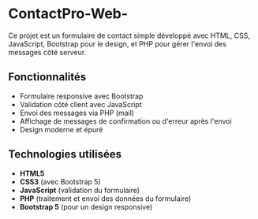 # ContactPro-Web-

Ce projet est un formulaire de contact simple développé avec HTML, CSS, JavaScript, Bootstrap pour le design, et PHP pour gérer l'envoi des messages côté serveur.

## Fonctionnalités

- Formulaire responsive avec Bootstrap
- Validation côté client avec JavaScript
- Envoi des messages via PHP (mail)
- Affichage de messages de confirmation ou d'erreur après l'envoi
- Design moderne et épuré



## Technologies utilisées

- **HTML5**
- **CSS3** (avec Bootstrap 5)
- **JavaScript** (validation du formulaire)
- **PHP** (traitement et envoi des données du formulaire)
- **Bootstrap 5** (pour un design responsive)
